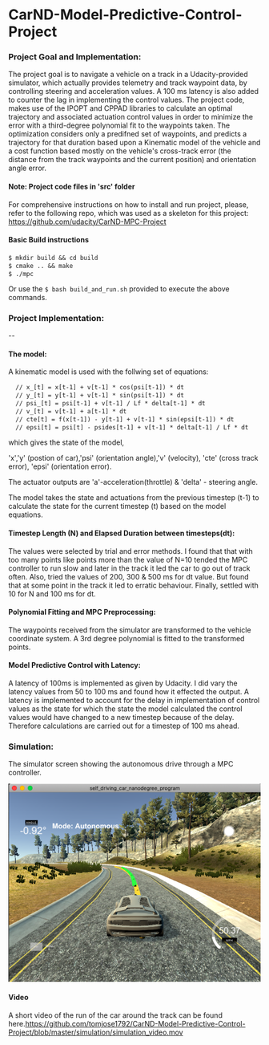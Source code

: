 # CarND-Model-Predictive-Control-Project



[//]: # (Image References)

[image1]: ./simulation/Simulation.png "Simulator screen during the run"

### Project Goal and Implementation:

The project goal is to navigate a vehicle on a track in a Udacity-provided simulator, which actually provides telemetry and track waypoint data, by controlling steering and acceleration values. A 100 ms latency is also added to counter the lag in implementing the control values. The project code, makes use of the IPOPT and CPPAD libraries to calculate an optimal trajectory and associated actuation control values in order to minimize the error with a third-degree polynomial fit to the waypoints taken. The optimization considers only a predifned set of waypoints, and predicts a trajectory for that duration based upon a Kinematic model of the vehicle and a cost function based mostly on the vehicle's cross-track error (the distance from the track waypoints and the current position) and orientation angle error.
 
#### Note: Project code files in 'src' folder

For comprehensive instructions on how to install and run project, please, refer to the following repo, which was used as a skeleton for this project: https://github.com/udacity/CarND-MPC-Project 

#### Basic Build instructions
    $ mkdir build && cd build
    $ cmake .. && make
    $ ./mpc

Or use the `$ bash build_and_run.sh` provided to execute the above commands.

### Project Implementation:
--

#### The model:

A kinematic model is used with the follwing set of equations:
  
      // x_[t] = x[t-1] + v[t-1] * cos(psi[t-1]) * dt
      // y_[t] = y[t-1] + v[t-1] * sin(psi[t-1]) * dt
      // psi_[t] = psi[t-1] + v[t-1] / Lf * delta[t-1] * dt
      // v_[t] = v[t-1] + a[t-1] * dt
      // cte[t] = f(x[t-1]) - y[t-1] + v[t-1] * sin(epsi[t-1]) * dt
      // epsi[t] = psi[t] - psides[t-1] + v[t-1] * delta[t-1] / Lf * dt

which gives the state of the model,

'x','y' (postion of car),'psi' (orientation angle),'v' (velocity), 'cte' (cross track error), 'epsi' (orientation error).

The actuator outputs are 'a'-acceleration(throttle) & 'delta' - steering angle.

The model takes the state and actuations from the previous timestep (t-1) to calculate the state for the current timestep (t) based on the model equations.


#### Timestep Length (N) and Elapsed Duration between timesteps(dt):

The values were selected by trial and error methods. I found that that with too many points like points more than the value of N=10 tended the MPC controller to run slow and later in the track it led the car to go out of track often. Also, tried the values of 200, 300 & 500 ms for dt value. But found that at some point in the track it led to erratic behaviour. Finally, settled with 10 for N and 100 ms for dt.

#### Polynomial Fitting and MPC Preprocessing:
The waypoints received from the simulator are transformed to the vehicle coordinate system. A 3rd degree polynomial is fitted to the transformed points. 

#### Model Predictive Control with Latency:

A latency of 100ms is implemented as given by Udacity. I did vary the latency values from 50 to 100 ms and found how it effected the output. A latency is implemented to account for the delay in implementation of control values as the state for which the state the model calculated the control values would have changed to a new timestep because of the delay. Therefore calculations are carried out for a timestep of 100 ms ahead.

### Simulation:

The simulator screen showing the autonomous drive through a MPC controller.

![alt text][image1]

#### Video
A short video of the run of the car around the track can be found here.https://github.com/tomjose1792/CarND-Model-Predictive-Control-Project/blob/master/simulation/simulation_video.mov 




